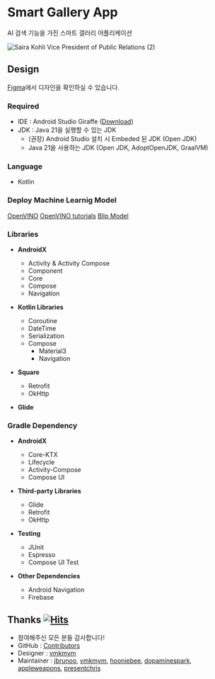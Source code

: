
# Smart Gallery App

AI 검색 기능을 가진 스마트 갤러리 어플리케이션


![Saira Kohli Vice President of Public Relations (2)](https://github.com/vinonovi/vinonovi2/assets/71699054/69871a84-77ca-4529-ae19-b249953436e8)



## Design

[Figma](https://www.figma.com/file/GditGaIAxaEy6oioBZ4ZR3/%EB%B9%84%EB%85%B8%EC%9D%98-%EB%85%B8%EB%B9%84%ED%8C%80?type=design&node-id=0%3A1&mode=design&t=YMc7zU2GvaxyiO6Y-1)에서 디자인을 확인하실 수 있습니다.






### Required

- IDE : Android Studio Giraffe ([Download](https://developer.android.com/studio))
- JDK : Java 21을 실행할 수 있는 JDK
  - (권장) Android Studio 설치 시 Embeded 된 JDK (Open JDK)
  - Java 21을 사용하는 JDK (Open JDK, AdoptOpenJDK, GraalVM)







### Language

- Kotlin


### Deploy Machine Learnig Model
[OpenVINO](https://github.com/openvinotoolkit/openvino_notebooks)
[OpenVINO tutorials](https://docs.openvino.ai/2023.2/tutorials.html)
[Blip Model](https://github.com/openvinotoolkit/openvino_notebooks/tree/main/notebooks/233-blip-visual-language-processing)
  
### Libraries

- **AndroidX**
  - Activity & Activity Compose
  - Component
  - Core
  - Compose
  - Navigation

- **Kotlin Libraries**
  - Coroutine
  - DateTime
  - Serialization
  - Compose
    - Material3
    - Navigation

- **Square**
  - Retrofit
  - OkHttp

- **Glide**

### Gradle Dependency

- **AndroidX**
  - Core-KTX
  - Lifecycle
  - Activity-Compose
  - Compose UI

- **Third-party Libraries**
  - Glide
  - Retrofit
  - OkHttp

- **Testing**
  - JUnit
  - Espresso
  - Compose UI Test

- **Other Dependencies**
  - Android Navigation
  - Firebase





## Thanks  [![Hits](https://hits.seeyoufarm.com/api/count/incr/badge.svg?url=https%3A%2F%2Fgithub.com%2Fvinonovi%2Fvinonovi2%2Fhit-counter&count_bg=%23B1E38A&title_bg=%23F99A17&icon=&icon_color=%23E7E7E7&title=vinonovi&edge_flat=false)](https://hits.seeyoufarm.com)





- 참여해주신 모든 분들 감사합니다!
- GitHub : [Contributors](https://github.com/vinonovi/vinonovi2/pulse)
- Designer : [vmkmym](https://github.com/vmkmym)
- Maintainer : [jbrunoo](https://github.com/jbrunoo), [vmkmym](https://github.com/vmkmym), [hooniebee](https://github.com/hooniebee), [dopaminespark](https://github.com/dopaminespark), [appleweapons](https://github.com/appleweapons), [presentchris](https://github.com/presentchris)


